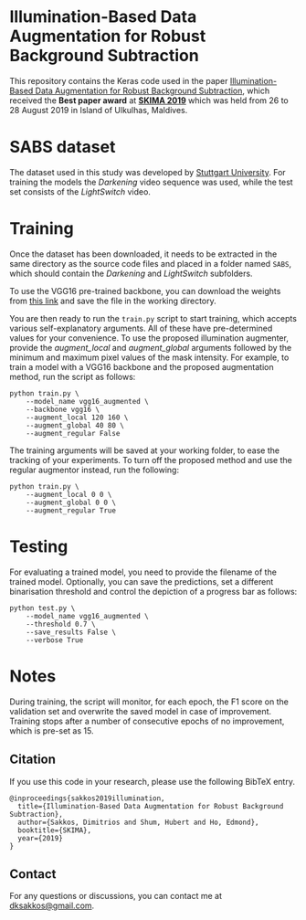 # Illumination-Based Data Augmentation for Robust Background Subtraction

This repository contains the Keras code used in the paper [Illumination-Based Data Augmentation for Robust Background Subtraction](http://nrl.northumbria.ac.uk/40944/1/Sakkos%20et%20al%20-%20Illumination-Based%20Data%20Augmentation%20for%20Robust%20Background%20Subtraction%20AAM.pdf),
which received the **Best paper award** at [**SKIMA 2019**](http://skimanetwork.info/) which was held from 26 to 28 August 2019 in Island of Ulkulhas, Maldives. 


# SABS dataset
The dataset used in this study was developed by [Stuttgart University](https://www.vis.uni-stuttgart.de/forschung/visual-analytics/visuelle-analyse-videostroeme/stuttgart_artificial_background_subtraction_dataset/).
For training the models the *Darkening* video sequence was used, while the test set consists of the *LightSwitch* video.

# Training

Once the dataset has been downloaded, it needs to be extracted in the same directory as the source code files and placed in a folder named `SABS`, which should contain the *Darkening* and *LightSwitch* subfolders.

To use the VGG16 pre-trained backbone, you can download the weights from [this link](https://github.com/fchollet/deep-learning-models/releases/download/v0.1/vgg16_weights_tf_dim_ordering_tf_kernels_notop.h5) and save the file in the working directory.

You are then ready to run the `train.py` script to start training, which accepts various self-explanatory arguments. All of these have pre-determined values for your convenience.
To use the proposed illumination augmenter, provide the *augment_local* and *augment_global* arguments followed by the minimum and maximum pixel values of the mask intensity.
For example, to train a model with a VGG16 backbone and the proposed augmentation method, run the script as follows:

```
python train.py \
    --model_name vgg16_augmented \
    --backbone vgg16 \
    --augment_local 120 160 \
    --augment_global 40 80 \
    --augment_regular False
```

The training arguments will be saved at your working folder, to ease the tracking of your experiments. To turn off the proposed method and use the regular augmentor instead, run the following:

```
python train.py \
    --augment_local 0 0 \
    --augment_global 0 0 \
    --augment_regular True
```


# Testing
For evaluating a trained model, you need to provide the filename of the trained model.
Optionally, you can save the predictions, set a different binarisation threshold and control the depiction of a progress bar as follows:

```
python test.py \
    --model_name vgg16_augmented \
    --threshold 0.7 \
    --save_results False \
    --verbose True
```

# Notes
During training, the script will monitor, for each epoch, the F1 score on the validation set and overwrite the saved model in case of improvement.
Training stops after a number of consecutive epochs of no improvement, which is pre-set as 15.

## Citation

If you use this code in your research, please use the following BibTeX entry.

````
@inproceedings{sakkos2019illumination,
  title={Illumination-Based Data Augmentation for Robust Background Subtraction},
  author={Sakkos, Dimitrios and Shum, Hubert and Ho, Edmond},
  booktitle={SKIMA},
  year={2019}
}
```` 

## Contact
For any questions or discussions, you can contact me at dksakkos@gmail.com.